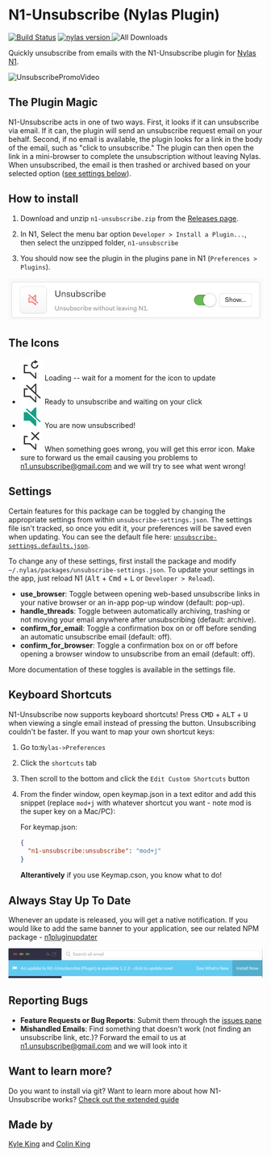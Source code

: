 # N1-Unsubscribe (Nylas Plugin)
[![Build Status](https://travis-ci.org/colinking/n1-unsubscribe.svg?branch=master)](https://travis-ci.org/colinking/n1-unsubscribe)
<a href="https://github.com/nylas/N1">
    <img src="https://img.shields.io/badge/nylas-0.4.52-brightgreen.svg"
         alt="nylas version">
</a>
![All Downloads](https://img.shields.io/github/downloads/colinking/n1-unsubscribe/total.svg)
<!--  [Last Release Downloads](https://img.shields.io/github/downloads/colinking/n1-unsubscribe/latest/total.svg) -->

Quickly unsubscribe from emails with the N1-Unsubscribe plugin for [Nylas N1](https://www.nylas.com/n1).

![UnsubscribePromoVideo](.github/UnsubscribePromoVideo.gif)

## The Plugin Magic

N1-Unsubscribe acts in one of two ways. First, it looks if it can unsubscribe via email. If it can, the plugin will send an unsubscribe request email on your behalf. Second, if no email is available, the plugin looks for a link in the body of the email, such as "click to unsubscribe." The plugin can then open the link in a mini-browser to complete the unsubscription without leaving Nylas. When unsubscribed, the email is then trashed or archived based on your selected option ([see settings below](https://github.com/colinking/n1-unsubscribe#settings)).

## How to install

<!-- [![Download n1-unsubscribe](https://cdn.rawgit.com/colinking/n1-unsubscribe/master/.github/download.svg)](https://github.com/colinking/n1-unsubscribe/raw/master/dist/n1-unsubscribe.zip) -->

1. Download and unzip `n1-unsubscribe.zip` from the [Releases page](https://github.com/colinking/n1-unsubscribe/releases/latest).

2. In N1, Select the menu bar option `Developer > Install a Plugin...`, then select the unzipped folder, `n1-unsubscribe`

3. You should now see the plugin in the plugins pane in N1 (`Preferences > Plugins`).

![PluginsPage](.github/NylasPluginPane.png)

## The Icons

- ![Loading](assets/unsubscribe-loading@2x.png) Loading -- wait for a moment for the icon to update
- ![Unsubscribe](assets/unsubscribe@2x.png) Ready to unsubscribe and waiting on your click
- ![Error](assets/unsubscribe-success@2x.png) You are now unsubscribed!
- ![Error](assets/unsubscribe-error@2x.png) When something goes wrong, you will get this error icon. Make sure to forward us the email causing you problems to [n1.unsubscribe@gmail.com](mailto:n1.unsubscribe@gmail.com) and we will try to see what went wrong!

## Settings

Certain features for this package can be toggled by changing the appropriate settings from within `unsubscribe-settings.json`. The settings file isn't tracked, so once you edit it, your preferences will be saved even when updating. You can see the default file here: [`unsubscribe-settings.defaults.json`](https://raw.githubusercontent.com/colinking/n1-unsubscribe/master/unsubscribe-settings.defaults.json).

To change any of these settings, first install the package and modify `~/.nylas/packages/unsubscribe-settings.json`. To update your settings in the app, just reload N1 (<kbd>Alt</kbd> + <kbd>Cmd</kbd> + <kbd>L</kbd> or `Developer > Reload`).

- **use_browser**: Toggle between opening web-based unsubscribe links in your native browser or an in-app pop-up window (default: pop-up).
- **handle_threads**: Toggle between automatically archiving, trashing or not moving your email anywhere after unsubscribing (default: archive).
- **confirm_for_email**: Toggle a confirmation box on or off before sending an automatic unsubscribe email (default: off).
- **confirm_for_browser**: Toggle a confirmation box on or off before opening a browser window to unsubscribe from an email (default: off).

More documentation of these toggles is available in the settings file.

## Keyboard Shortcuts

N1-Unsubscribe now supports keyboard shortcuts! Press <kbd>CMD</kbd> + <kbd>ALT</kbd> + <kbd>U</kbd> when viewing a single email instead of pressing the button. Unsubscribing couldn't be faster. If you want to map your own shortcut keys:

1. Go to:`Nylas->Preferences`
2. Click the `shortcuts` tab
3. Then scroll to the bottom and click the `Edit Custom Shortcuts` button
4. From the finder window, open keymap.json in a text editor and add this snippet (replace `mod+j` with whatever shortcut you want - note mod is the super key on a Mac/PC):

    For keymap.json:
    ```json
    {
      "n1-unsubscribe:unsubscribe": "mod+j"
    }
    ```
    **Alterantively** if you use Keymap.cson, you know what to do!

## Always Stay Up To Date

Whenever an update is released, you will get a native notification. If you would like to add the same banner to your application, see our related NPM package - [n1pluginupdater](https://github.com/KyleKing/n1pluginupdater)

![Nylas Alert](.github/alertbanner.png)

## Reporting Bugs

- **Feature Requests or Bug Reports**: Submit them through the [issues pane][issues]
- **Mishandled Emails**: Find something that doesn't work (not finding an unsubscribe link, etc.)? Forward the email to us at <a href="mailto:n1.unsubscribe@gmail.com">n1.unsubscribe@gmail.com</a> and we will look into it

## Want to learn more?

Do you want to install via git? Want to learn more about how N1-Unsubscribe works? [Check out the extended guide](CONTRIBUTING.md)

## Made by
[Kyle King](http://kyleking.me) and [Colin King](http://colinking.co)

[issues]: https://github.com/colinking/n1-unsubscribe/issues
